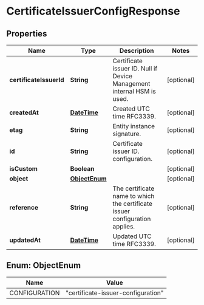 
# CertificateIssuerConfigResponse

## Properties
Name | Type | Description | Notes
------------ | ------------- | ------------- | -------------
**certificateIssuerId** | **String** | Certificate issuer ID. Null if Device Management internal HSM is used. |  [optional]
**createdAt** | [**DateTime**](DateTime.md) | Created UTC time RFC3339. |  [optional]
**etag** | **String** | Entity instance signature. |  [optional]
**id** | **String** | Certificate issuer ID. configuration. |  [optional]
**isCustom** | **Boolean** |  |  [optional]
**object** | [**ObjectEnum**](#ObjectEnum) |  |  [optional]
**reference** | **String** | The certificate name to which the certificate issuer configuration applies. |  [optional]
**updatedAt** | [**DateTime**](DateTime.md) | Updated UTC time RFC3339. |  [optional]


<a name="ObjectEnum"></a>
## Enum: ObjectEnum
Name | Value
---- | -----
CONFIGURATION | &quot;certificate-issuer-configuration&quot;



